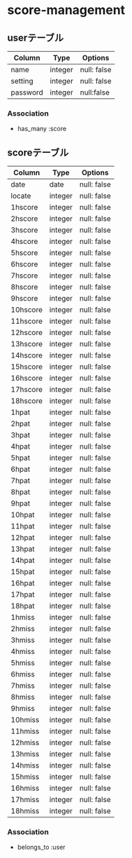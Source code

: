 # score-management
 
## userテーブル

|Column|Type|Options|
|------|----|-------|
|name|integer|null: false|
|setting|integer|null: false|
|password|integer|null:false|

### Association
- has_many :score

## scoreテーブル

|Column|Type|Options|
|------|----|-------|
|date|date|null: false|
|locate|integer|null: false|
|1hscore|integer|null: false|
|2hscore|integer|null: false|
|3hscore|integer|null: false|
|4hscore|integer|null: false|
|5hscore|integer|null: false|
|6hscore|integer|null: false|
|7hscore|integer|null: false|
|8hscore|integer|null: false|
|9hscore|integer|null: false|
|10hscore|integer|null: false|
|11hscore|integer|null: false|
|12hscore|integer|null: false|
|13hscore|integer|null: false|
|14hscore|integer|null: false|
|15hscore|integer|null: false|
|16hscore|integer|null: false|
|17hscore|integer|null: false|
|18hscore|integer|null: false|
|1hpat|integer|null: false|
|2hpat|integer|null: false|
|3hpat|integer|null: false|
|4hpat|integer|null: false|
|5hpat|integer|null: false|
|6hpat|integer|null: false|
|7hpat|integer|null: false|
|8hpat|integer|null: false|
|9hpat|integer|null: false|
|10hpat|integer|null: false|
|11hpat|integer|null: false|
|12hpat|integer|null: false|
|13hpat|integer|null: false|
|14hpat|integer|null: false|
|15hpat|integer|null: false|
|16hpat|integer|null: false|
|17hpat|integer|null: false|
|18hpat|integer|null: false|
|1hmiss|integer|null: false|
|2hmiss|integer|null: false|
|3hmiss|integer|null: false|
|4hmiss|integer|null: false|
|5hmiss|integer|null: false|
|6hmiss|integer|null: false|
|7hmiss|integer|null: false|
|8hmiss|integer|null: false|
|9hmiss|integer|null: false|
|10hmiss|integer|null: false|
|11hmiss|integer|null: false|
|12hmiss|integer|null: false|
|13hmiss|integer|null: false|
|14hmiss|integer|null: false|
|15hmiss|integer|null: false|
|16hmiss|integer|null: false|
|17hmiss|integer|null: false|
|18hmiss|integer|null: false|

### Association
- belongs_to :user

